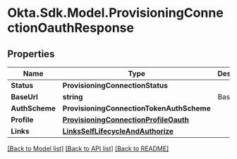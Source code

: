 # Okta.Sdk.Model.ProvisioningConnectionOauthResponse

## Properties

Name | Type | Description | Notes
------------ | ------------- | ------------- | -------------
**Status** | **ProvisioningConnectionStatus** |  | 
**BaseUrl** | **string** | Base URL | [optional] 
**AuthScheme** | **ProvisioningConnectionTokenAuthScheme** |  | [optional] 
**Profile** | [**ProvisioningConnectionProfileOauth**](ProvisioningConnectionProfileOauth.md) |  | 
**Links** | [**LinksSelfLifecycleAndAuthorize**](LinksSelfLifecycleAndAuthorize.md) |  | [optional] 

[[Back to Model list]](../README.md#documentation-for-models) [[Back to API list]](../README.md#documentation-for-api-endpoints) [[Back to README]](../README.md)

